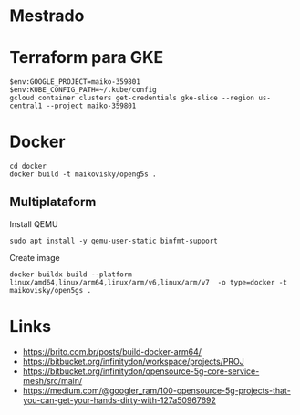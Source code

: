 # Mestrado

# Terraform para GKE

```
$env:GOOGLE_PROJECT=maiko-359801
$env:KUBE_CONFIG_PATH=~/.kube/config 
gcloud container clusters get-credentials gke-slice --region us-central1 --project maiko-359801
```

# Docker

```
cd docker
docker build -t maikovisky/openg5s .
```

## Multiplataform

Install QEMU  

```
sudo apt install -y qemu-user-static binfmt-support
```

Create image

```
docker buildx build --platform linux/amd64,linux/arm64,linux/arm/v6,linux/arm/v7  -o type=docker -t maikovisky/open5gs .
```


# Links
- https://brito.com.br/posts/build-docker-arm64/
- https://bitbucket.org/infinitydon/workspace/projects/PROJ
- https://bitbucket.org/infinitydon/opensource-5g-core-service-mesh/src/main/
- https://medium.com/@googler_ram/100-opensource-5g-projects-that-you-can-get-your-hands-dirty-with-127a50967692
